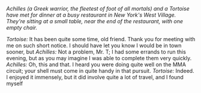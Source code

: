 *Achilles (a Greek warrior, the fleetest of foot of all mortals) and a Tortoise have met for dinner at a busy restaurant in New York's West Village.  They're sitting at a small table, near the end of the restaurant, with one empty chair.*

*Tortoise:*  It has been quite some time, old friend.  Thank you for meeting with me on such short notice.  I should have let you know I would be in town sooner, but
*Achilles:*  Not a problem, Mr. T;  I had some errands to run this evening, but as you may imagine I was able to complete them very quickly.
*Achilles:*  Oh, this and that.  I heard you were doing quite well on the MMA circuit; your shell must come in quite handy in that pursuit.
*Tortoise:*  Indeed.  I enjoyed it immensely, but it did involve quite a lot of travel, and I found myself
